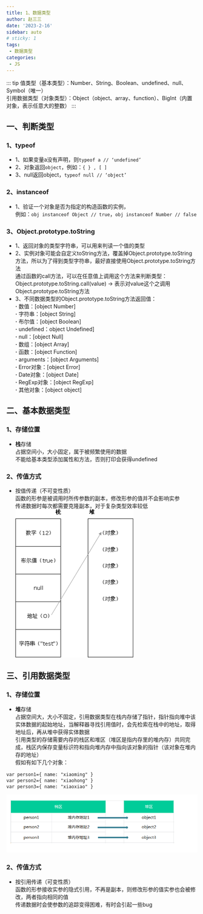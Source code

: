 ```yaml
---
title: 1、数据类型
author: 赵三三
date: '2023-2-16'
sidebar: auto
# sticky: 1
tags:
 - 数据类型
categories:
 - JS
---
```


::: tip
  值类型（基本类型）：Number、String、Boolean、undefined、null、Symbol（唯一） <br>
  引用数据类型（对象类型）：Object（object、array、function）、BigInt（内置对象，表示任意大的整数）
:::

## 一、判断类型
### 1、typeof
- 1、如果变量a没有声明，则`typeof a // ‘undefined’`
- 2、对象返回`object`，例如：`{ } , [ ]`
- 3、null返回object，`typeof null // ‘object’`
### 2、instanceof
- 1、验证一个对象是否为指定的构造函数的实例，<br>
例如：`obj instanceof Object // true`，`obj instanceof Number // false`
### 3、Object.prototype.toString
- 1、返回对象的类型字符串，可以用来判读一个值的类型
- 2、实例对象可能会自定义toString方法，覆盖掉Object.prototype.toString方法，所以为了得到类型字符串，最好直接使用Object.prototype.toString方法<br>
通过函数的call方法，可以在任意值上调用这个方法来判断类型：Object.prototype.toString.call(value) -> 表示对value这个之调用Object.prototype.toString方法
- 3、不同数据类型的Object.prototype.toString方法返回值：<br>
**·** 数值：[object Number]<br>
**·** 字符串：[object String]<br>
**·** 布尔值：[object Boolean]<br>
**·** undefined：object Undefined]<br>
**·** null：[object Null]<br>
**·** 数组：[object Array]<br>
**·** 函数：[object Function]<br>
**·** arguments：[object Arguments]<br>
**·** Error对象：[object Error]<br>
**·** Date对象：[object Date]<br>
**·** RegExp对象：[object RegExp]<br>
**·** 其他对象：[object object]<br>

## 二、基本数据类型
### 1、存储位置
- **栈**存储<br>
占据空间小，大小固定，属于被频繁使用的数据<br>
不能给基本类型添加属性和方法，否则打印会获得undefined
### 2、传值方式
- 按值传递（不可变性质）<br>
函数的形参是被调用时所传参数的副本，修改形参的值并不会影响实参<br>
传递数据时每次都需要克隆副本，对于复杂类型效率较低<br>
![存储方式](../../../.vuepress/public/imgs/data.gif)
## 三、引用数据类型
### 1、存储位置
- **堆**存储<br>
占据空间大，大小不固定，引用数据类型在栈内存储了指针，指针指向堆中该实体数据的起始地址，当解释器寻找引用值时，会先检索在栈中的地址，取得地址后，再从堆中获得实体数据<br>
引用类型的存储需要内存的栈区和堆区（堆区是指内存里的堆内存）共同完成，栈区内保存变量标识符和指向堆内存中指向该对象的指针（该对象在堆内存的地址）<br>
假如有如下几个对象：
```
var person1={ name: "xiaoming" }
var person2={ name: "xiaohong" }
var person3={ name: "xiaoxiao" }
```
![堆存储方式](../../../.vuepress/public/imgs/duidata.png)
### 2、传值方式
- 按引用传递（可变性质）<br>
函数的形参接收实参的隐式引用，不再是副本，则修改形参的值实参也会被修改，两者指向相同的值<br>
传递数据时会使参数的追踪变得困难，有时会引起一些bug